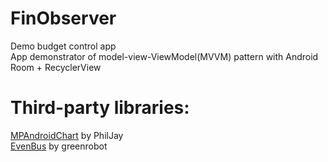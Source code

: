 # FinObserver 
Demo budget control app    
App demonstrator of model-view-ViewModel(MVVM) pattern with Android Room + RecyclerView
   
# Third-party libraries:    
[MPAndroidChart](https://github.com/PhilJay/MPAndroidChart) by PhilJay   
[EvenBus](https://github.com/greenrobot/EventBus) by greenrobot   
